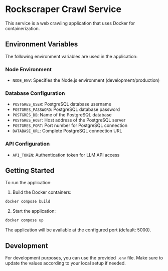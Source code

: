 # Rockscraper Crawl Service

This service is a web crawling application that uses Docker for containerization.

## Environment Variables

The following environment variables are used in the application:

### Node Environment
- `NODE_ENV`: Specifies the Node.js environment (development/production)

### Database Configuration
- `POSTGRES_USER`: PostgreSQL database username
- `POSTGRES_PASSWORD`: PostgreSQL database password
- `POSTGRES_DB`: Name of the PostgreSQL database
- `POSTGRES_HOST`: Host address of the PostgreSQL server
- `POSTGRES_PORT`: Port number for PostgreSQL connection
- `DATABASE_URL`: Complete PostgreSQL connection URL

### API Configuration
- `API_TOKEN`: Authentication token for LLM API access

## Getting Started

To run the application:

1. Build the Docker containers:
```bash
docker compose build
```

2. Start the application:
```bash
docker compose up
```

The application will be available at the configured port (default: 5000).

## Development

For development purposes, you can use the provided `.env` file. Make sure to update the values according to your local setup if needed. 
